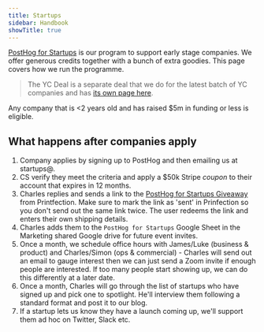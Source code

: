 ```yaml
---
title: Startups
sidebar: Handbook
showTitle: true
---
```


[PostHog for Startups](https://posthog.com/startups) is our program to support early stage companies. We offer generous credits together with a bunch of extra goodies. This page covers how we run the programme. 

> The YC Deal is a separate deal that we do for the latest batch of YC companies and has [its own page here](/handbook/growth/sales/yc-onboarding). 

Any company that is <2 years old and has raised $5m in funding or less is eligible. 

## What happens after companies apply

1. Company applies by signing up to PostHog and then emailing us at startups@.
2. CS verify they meet the criteria and apply a $50k Stripe _coupon_ to their account that expires in 12 months.
3. Charles replies and sends a link to the [PostHog for Startups Giveaway](https://app.printfection.com/account/campaign/overview.php?storeid=309416) from Printfection. Make sure to mark the link as 'sent' in Prinfection so you don't send out the same link twice. The user redeems the link and enters their own shipping details.
4. Charles adds them to the `PostHog for Startups` Google Sheet in the Marketing shared Google drive for future event invites.
5. Once a month, we schedule office hours with James/Luke (business & product) and Charles/Simon (ops & commercial) - Charles will send out an email to gauge interest then we can just send a Zoom invite if enough people are interested. If too many people start showing up, we can do this differently at a later date. 
6. Once a month, Charles will go through the list of startups who have signed up and pick one to spotlight. He'll interview them following a standard format and post it to our blog. 
7. If a startup lets us know they have a launch coming up, we'll support them ad hoc on Twitter, Slack etc. 
